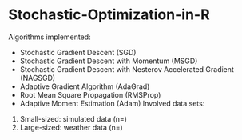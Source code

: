 # Stochastic-Optimization-in-R
Algorithms implemented: 
- Stochastic Gradient Descent (SGD)
- Stochastic Gradient Descent with Momentum (MSGD)
- Stochastic Gradient Descent with Nesterov Accelerated Gradient (NAGSGD)
- Adaptive Gradient Algorithm (AdaGrad)
- Root Mean Square Propagation (RMSProp) 
- Adaptive Moment Estimation (Adam)
Involved data sets:
1) Small-sized: simulated data (n=)
2) Large-sized: weather data (n=)
